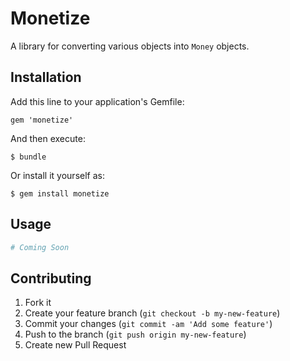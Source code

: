 # Monetize

A library for converting various objects into `Money` objects.

## Installation

Add this line to your application's Gemfile:

    gem 'monetize'

And then execute:

    $ bundle

Or install it yourself as:

    $ gem install monetize

## Usage

```ruby
# Coming Soon
```

## Contributing

1. Fork it
2. Create your feature branch (`git checkout -b my-new-feature`)
3. Commit your changes (`git commit -am 'Add some feature'`)
4. Push to the branch (`git push origin my-new-feature`)
5. Create new Pull Request
